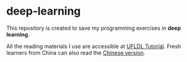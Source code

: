 deep-learning
=============

This repository is created to save my programming exercises in **deep learning**.

All the reading materials I use are accessible at [UFLDL Tutorial](http://deeplearning.stanford.edu/wiki/index.php/UFLDL_Tutorial). Fresh learners from China can also read the [Chinese version](http://ufldl.stanford.edu/wiki/index.php/UFLDL%E6%95%99%E7%A8%8B).

